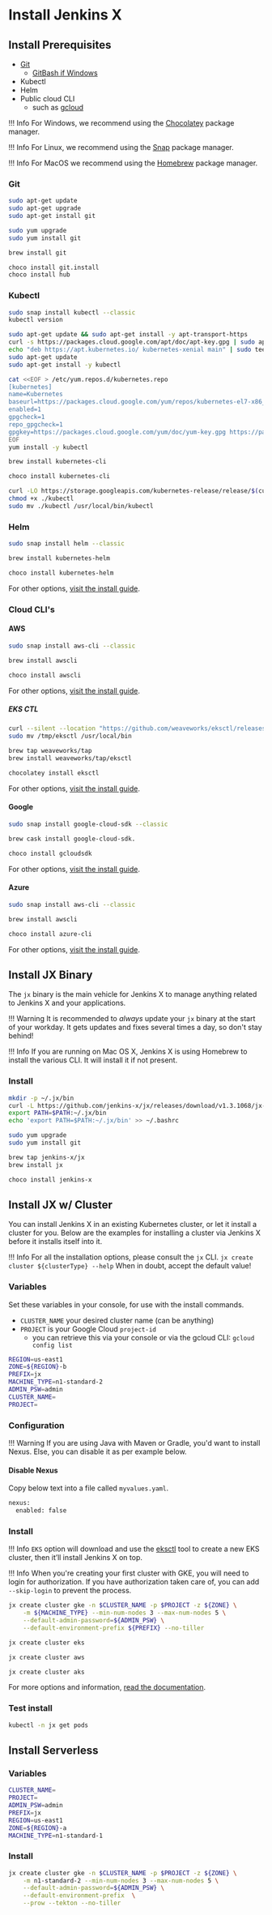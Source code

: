 # Install Jenkins X

## Install Prerequisites

* [Git](https://git-scm.com/download)
    * [GitBash if Windows](https://gitforwindows.org/)
* Kubectl
* Helm
* Public cloud CLI
    * such as [gcloud](https://cloud.google.com/sdk/docs/quickstarts)

!!! Info
    For Windows, we recommend using the [Chocolatey](https://chocolatey.org/) package manager.

!!! Info
    For Linux, we recommend using the [Snap](https://snapcraft.io/) package manager.

!!! Info
    For MacOS we recommend using the [Homebrew](https://brew.sh/) package manager.

### Git

```bash tab="Debian"
sudo apt-get update
sudo apt-get upgrade
sudo apt-get install git
```

```bash tab="RHEL"
sudo yum upgrade
sudo yum install git
```

```bash tab="Homebrew"
brew install git
```

```bash tab="Windows"
choco install git.install
choco install hub
```

### Kubectl

```bash tab="Snap"
sudo snap install kubectl --classic
kubectl version
```

```bash tab="Debian"
sudo apt-get update && sudo apt-get install -y apt-transport-https
curl -s https://packages.cloud.google.com/apt/doc/apt-key.gpg | sudo apt-key add -
echo "deb https://apt.kubernetes.io/ kubernetes-xenial main" | sudo tee -a /etc/apt/sources.list.d/kubernetes.list
sudo apt-get update
sudo apt-get install -y kubectl
```

```bash tab="RHEL"
cat <<EOF > /etc/yum.repos.d/kubernetes.repo
[kubernetes]
name=Kubernetes
baseurl=https://packages.cloud.google.com/yum/repos/kubernetes-el7-x86_64
enabled=1
gpgcheck=1
repo_gpgcheck=1
gpgkey=https://packages.cloud.google.com/yum/doc/yum-key.gpg https://packages.cloud.google.com/yum/doc/rpm-package-key.gpg
EOF
yum install -y kubectl
```

```bash tab="Homebrew"
brew install kubernetes-cli
```

```bash tab="Windows"
choco install kubernetes-cli
```

```bash tab="Curl"
curl -LO https://storage.googleapis.com/kubernetes-release/release/$(curl -s https://storage.googleapis.com/kubernetes-release/release/stable.txt)/bin/linux/amd64/kubectl
chmod +x ./kubectl
sudo mv ./kubectl /usr/local/bin/kubectl
```

### Helm

```bash tab="Snap"
sudo snap install helm --classic
```

```bash tab="Homebrew"
brew install kubernetes-helm
```

```bash tab="Windows"
choco install kubernetes-helm
```

For other options, [visit the install guide](https://helm.sh/docs/using_helm/#installing-helm).

### Cloud CLI's

#### AWS

```bash tab="Snap"
sudo snap install aws-cli --classic
```

```bash tab="Homebrew"
brew install awscli
```

```bash tab="Windows"
choco install awscli
```

For other options, [visit the install guide]().

##### EKS CTL

```bash tab="Linux"
curl --silent --location "https://github.com/weaveworks/eksctl/releases/download/latest_release/eksctl_$(uname -s)_amd64.tar.gz" | tar xz -C /tmp
sudo mv /tmp/eksctl /usr/local/bin
```

```bash tab="Homebrew"
brew tap weaveworks/tap
brew install weaveworks/tap/eksctl
```

```bash tab="Windows"
chocolatey install eksctl
```

For other options, [visit the install guide]().

#### Google

```bash tab="Snap"
sudo snap install google-cloud-sdk --classic
```

```bash tab="Homebrew"
brew cask install google-cloud-sdk.
```

```bash tab="Windows"
choco install gcloudsdk
```

For other options, [visit the install guide](https://cloud.google.com/sdk/docs/quickstarts).

#### Azure

```bash tab="Snap"
sudo snap install aws-cli --classic
```

```bash tab="Homebrew"
brew install awscli
```

```bash tab="Windows"
choco install azure-cli
```

For other options, [visit the install guide](https://docs.microsoft.com/en-us/cli/azure/install-azure-cli?view=azure-cli-latest).

## Install JX Binary

The `jx` binary is the main vehicle for Jenkins X to manage anything related to Jenkins X and your applications.

!!! Warning
    It is recommended to *always* update your `jx` binary at the start of your workday. It gets updates and fixes several times a day, so don't stay behind!

!!! Info
    If you are running on Mac OS X, Jenkins X is using Homebrew to install the various CLI. It will install it if not present.

### Install

```bash tab="Linux"
mkdir -p ~/.jx/bin
curl -L https://github.com/jenkins-x/jx/releases/download/v1.3.1068/jx-linux-amd64.tar.gz | tar xzv -C ~/.jx/bin
export PATH=$PATH:~/.jx/bin
echo 'export PATH=$PATH:~/.jx/bin' >> ~/.bashrc
```

```bash tab="RHEL"
sudo yum upgrade
sudo yum install git
```

```bash tab="Homebrew"
brew tap jenkins-x/jx
brew install jx
```

```bash tab="Windows"
choco install jenkins-x
```

## Install JX w/ Cluster

You can install Jenkins X in an existing Kubernetes cluster, or let it install a cluster for you. Below are the examples for installing a cluster via Jenkins X before it installs itself into it.

!!! Info
    For all the installation options, please consult the `jx` CLI.
    `jx create cluster ${clusterType} --help`
    When in doubt, accept the default value!

### Variables

Set these variables in your console, for use with the install commands.

* `CLUSTER_NAME` your desired cluster name (can be anything)
* `PROJECT` is your Google Cloud `project-id`
    * you can retrieve this via your console or via the gcloud CLI: `gcloud config list`

```bash
REGION=us-east1
ZONE=${REGION}-b
PREFIX=jx
MACHINE_TYPE=n1-standard-2
ADMIN_PSW=admin
CLUSTER_NAME=
PROJECT=
```

### Configuration

!!! Warning
    If you are using Java with Maven or Gradle, you'd want to install Nexus.
    Else, you can disable it as per example below.

#### Disable Nexus

Copy below text into a file called `myvalues.yaml`.

```bash
nexus:
  enabled: false
```

### Install

!!! Info
    `EKS` option will download and use the [eksctl](https://eksctl.io/) tool to create a new EKS cluster, then it’ll install Jenkins X on top.

!!! Info
    When you're creating your first cluster with GKE, you will need to login for authorization. If you have authorization taken care of, you can add `--skip-login` to prevent the process.

```bash tab="GKE"
jx create cluster gke -n $CLUSTER_NAME -p $PROJECT -z ${ZONE} \
    -m ${MACHINE_TYPE} --min-num-nodes 3 --max-num-nodes 5 \
    --default-admin-password=${ADMIN_PSW} \
    --default-environment-prefix ${PREFIX} --no-tiller
```

```bash tab="EKS"
jx create cluster eks
```

```bash tab="Kops"
jx create cluster aws
```

```bash tab="Azure"
jx create cluster aks
```

For more options and information, [read the documentation](https://jenkins-x.io/getting-started/create-cluster/).

### Test install

```bash
kubectl -n jx get pods
```

## Install Serverless

### Variables

```bash
CLUSTER_NAME=
PROJECT=
ADMIN_PSW=admin
PREFIX=jx
REGION=us-east1
ZONE=${REGION}-a
MACHINE_TYPE=n1-standard-1
```

### Install

```bash tab="GKE"
jx create cluster gke -n $CLUSTER_NAME -p $PROJECT -z ${ZONE} \
    -m n1-standard-2 --min-num-nodes 3 --max-num-nodes 5 \
    --default-admin-password=${ADMIN_PSW} \
    --default-environment-prefix  \
    --prow --tekton --no-tiller
```